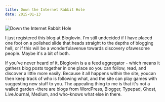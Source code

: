 ```yaml
---
title: Down the Internet Rabbit Hole
date: 2015-01-13
---
```


![Down the Internet Rabbit Hole](https://source.unsplash.com/2aFp6EWWs58/1600x900)

I just registered this blog at Bloglovin. I'm still undecided if I have placed one foot on a polished slide that heads straight to the depths of blogging hell, or if this will be a wonderfulavenue towards discovery ofawesome people. Maybe it's a bit of both.

If you've never heard of it, Bloglovin is a a feed aggregator - which means it gathers blog posts together in one place so you can follow, read, and discover a little more easily. Because it all happens within the site, youcan then keep track of who is following what, and the site can play games with suggesting new stuff to you. The appealing thing to me is that it's not a walled garden -there are blogs from WordPress, Blogger, Typepad, Ghost, LiveJournal, Medium, and who-knows what else in there.